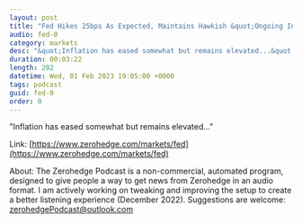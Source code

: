```yaml
---
layout: post
title: "Fed Hikes 25bps As Expected, Maintains Hawkish &quot;Ongoing Increases&quot; Language"
audio: fed-0
category: markets
desc: "&quot;Inflation has eased somewhat but remains elevated...&quot;"
duration: 00:03:22
length: 202
datetime: Wed, 01 Feb 2023 19:05:00 +0000
tags: podcast
guid: fed-0
order: 0
---
```

&quot;Inflation has eased somewhat but remains elevated...&quot;

Link: [https://www.zerohedge.com/markets/fed](https://www.zerohedge.com/markets/fed)

About: The Zerohedge Podcast is a non-commercial, automated program, designed to give people a way to get news from Zerohedge in an audio format.  I am actively working on tweaking and improving the setup to create a better listening experience (December 2022).  Suggestions are welcome: [zerohedgePodcast@outlook.com](mailto:zerohedgePodcast@outlook.com)